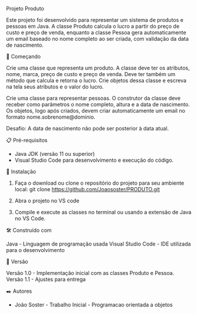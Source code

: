 Projeto Produto

Este projeto foi desenvolvido para representar um sistema de produtos e pessoas em Java. A classe Produto calcula o lucro a partir do preço de custo e preço de venda, enquanto a classe Pessoa gera automaticamente um email baseado no nome completo ao ser criada, com validação da data de nascimento.



🚀 Começando

Crie uma classe que representa um produto. A classe deve ter os atributos, nome, marca, preço de custo e preço de venda. Deve ter também um método que calcula e retorna o lucro.
Crie objetos dessa classe e escreva na tela seus atributos e o valor do lucro.


Crie uma classe para representar pessoas. O construtor da classe deve receber como parâmetros o nome completo, altura e a data de nascimento. Os objetos, logo após criados, devem criar automaticamente um email no formato nome.sobrenome@dominio.

Desafio: A data de nascimento não pode ser posterior à data atual.




📋 Pré-requisitos
- Java JDK (versão 11 ou superior)
- Visual Studio Code para desenvolvimento e execução do código.


🔧 Instalação

1. Faça o download ou clone o repositório do projeto para seu ambiente local:
   git clone https://github.com/Joaososter/PRODUTO.git

2. Abra o projeto no VS code
3. Compile e execute as classes no terminal ou usando a extensão de Java no VS Code.



🛠️ Construído com

Java - Linguagem de programação usada
Visual Studio Code - IDE utilizada para o desenvolvimento


📌 Versão

Versão 1.0 - Implementação inicial com as classes Produto e Pessoa.
Versão 1.1 - Ajustes para entrega 


✒️ Autores
* João Soster - Trabalho Inicial - Programacao orientada a objetos 
